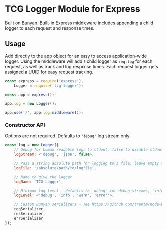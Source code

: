 # TCG Logger Module for Express

Built on [Bunyan](https://github.com/trentm/node-bunyan). Built-in Express middleware includes appending a child logger to each request and response times.

## Usage

Add directly to the app object for an easy to access application-wide logger. Using the middleware will add a child logger as `req.log` for each request, as well as track and log response times. Each request logger gets assigned a UUID for easy request tracking.

```JavaScript
const express = require('express'),
	Logger = require('tcg-logger');

const app = express();

app.log = new Logger();

app.use('/', app.log.middleware());
```

### Constructor API

Options are not required. Defaults to `'debug'` log stream only.

```JavaScript
const log = new Logger({
	// Debug for human readable logs to stdout, false to disable stdout, and json for ...well... json
	logStream: <'debug', 'json', false>,

	// Pass a string absolute path for logging to a file, leave empty to disable
	logFile: '/absolute/path/to/logfile',

	// Name to give the logger
	logName: 'TCG Logger',

	// Minimum log level - defaults to 'debug' for debug streams, 'info' for all others
	logLevel: <'debug', 'info', 'warn', 'error'>,

	// Custom Bunyan serializers - see https://github.com/trentm/node-bunyan#serializers for docs
	reqSerializer,
	resSerializer,
	errSerializer
});
```
